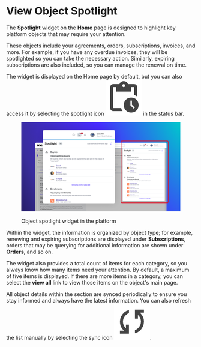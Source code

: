 # View Object Spotlight

The **Spotlight** widget on the **Home** page is designed to highlight key platform objects that may require your attention.&#x20;

These objects include your agreements, orders, subscriptions, invoices, and more.  For example, if you have any overdue invoices, they will be spotlighted so you can take the necessary action. Similarly, expiring subscriptions are also included, so you can manage the renewal on time.&#x20;

The widget is displayed on the Home page by default, but you can also access it by selecting the spotlight icon <img src="../../../.gitbook/assets/icon_pending_actions.png" alt="" data-size="line"> in the status bar.

<div data-with-frame="true"><figure><img src="../../../.gitbook/assets/spotlight.png" alt=""><figcaption><p>Object spotlight widget in the platform</p></figcaption></figure></div>

Within the widget, the information is organized by object type; for example, renewing and expiring subscriptions are displayed under **Subscriptions**, orders that may be querying for additional information are shown under **Orders**, and so on.&#x20;

The widget also provides a total count of items for each category, so you always know how many items need your attention. By default, a maximum of five items is displayed. If there are more items in a category, you can select the **view all** link to view those items on the object's main page.

All object details within the section are synced periodically to ensure you stay informed and always have the latest information. You can also refresh the list manually by selecting the sync icon <img src="../../../.gitbook/assets/icon_sync.png" alt="" data-size="line">.
